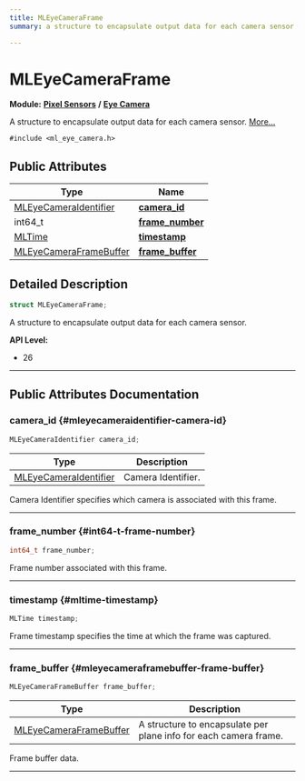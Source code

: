 ```yaml
---
title: MLEyeCameraFrame
summary: a structure to encapsulate output data for each camera sensor. 

---
```


# MLEyeCameraFrame

**Module:** **[Pixel Sensors](/versioned_docs/version-31-Aug-2023/api-ref/api/Modules/group___pixel_sensors/group___pixel_sensors.md)** **/** **[Eye Camera](/versioned_docs/version-31-Aug-2023/api-ref/api/Modules/group___pixel_sensors/group___e_cam/group___e_cam.md)**



A structure to encapsulate output data for each camera sensor.  [More...](#detailed-description)


`#include <ml_eye_camera.h>`

## Public Attributes

| Type           | Name           |
| -------------- | -------------- |
| [MLEyeCameraIdentifier](/versioned_docs/version-31-Aug-2023/api-ref/api/Modules/group___pixel_sensors/group___e_cam/group___e_cam.md#enums-mleyecameraidentifier) | **[camera_id](/versioned_docs/version-31-Aug-2023/api-ref/api/Modules/group___pixel_sensors/group___e_cam/struct_m_l_eye_camera_frame.md#mleyecameraidentifier-camera-id)**  |
| int64_t | **[frame_number](/versioned_docs/version-31-Aug-2023/api-ref/api/Modules/group___pixel_sensors/group___e_cam/struct_m_l_eye_camera_frame.md#int64-t-frame-number)**  |
| [MLTime](/versioned_docs/version-31-Aug-2023/api-ref/api/Modules/group___common/group___common.md#int64-t-mltime) | **[timestamp](/versioned_docs/version-31-Aug-2023/api-ref/api/Modules/group___pixel_sensors/group___e_cam/struct_m_l_eye_camera_frame.md#mltime-timestamp)**  |
| [MLEyeCameraFrameBuffer](/versioned_docs/version-31-Aug-2023/api-ref/api/Modules/group___pixel_sensors/group___e_cam/struct_m_l_eye_camera_frame_buffer.md) | **[frame_buffer](/versioned_docs/version-31-Aug-2023/api-ref/api/Modules/group___pixel_sensors/group___e_cam/struct_m_l_eye_camera_frame.md#mleyecameraframebuffer-frame-buffer)**  |

## Detailed Description

```cpp
struct MLEyeCameraFrame;
```

A structure to encapsulate output data for each camera sensor. 




**API Level:**
  * 26




-----------
## Public Attributes Documentation

### camera_id {#mleyecameraidentifier-camera-id}

```cpp
MLEyeCameraIdentifier camera_id;
```



| Type | Description |
|--|--|
| [MLEyeCameraIdentifier](/versioned_docs/version-31-Aug-2023/api-ref/api/Modules/group___pixel_sensors/group___e_cam/group___e_cam.md#enums-mleyecameraidentifier) | Camera Identifier.  |


Camera Identifier specifies which camera is associated with this frame. 





-----------

### frame_number {#int64-t-frame-number}

```cpp
int64_t frame_number;
```


Frame number associated with this frame. 





-----------

### timestamp {#mltime-timestamp}

```cpp
MLTime timestamp;
```


Frame timestamp specifies the time at which the frame was captured. 





-----------

### frame_buffer {#mleyecameraframebuffer-frame-buffer}

```cpp
MLEyeCameraFrameBuffer frame_buffer;
```



| Type | Description |
|--|--|
| [MLEyeCameraFrameBuffer](/versioned_docs/version-31-Aug-2023/api-ref/api/Modules/group___pixel_sensors/group___e_cam/struct_m_l_eye_camera_frame_buffer.md) | A structure to encapsulate per plane info for each camera frame.  |


Frame buffer data. 





-----------


